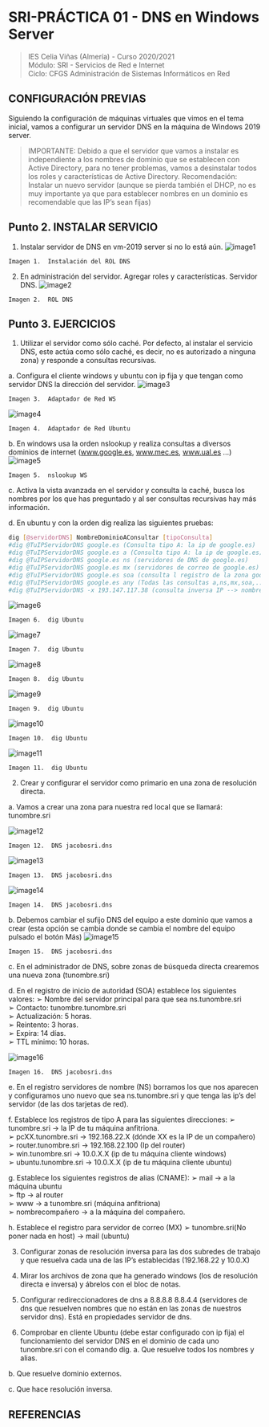 # SRI-PRÁCTICA 01 - DNS en Windows Server
> IES Celia Viñas (Almería) - Curso 2020/2021  
> Módulo: SRI - Servicios de Red e Internet  
> Ciclo: CFGS Administración de Sistemas Informáticos en Red  

## CONFIGURACIÓN PREVIAS
Siguiendo la configuración de máquinas virtuales que vimos en el tema inicial, vamos a configurar un servidor DNS en la máquina de Windows 2019 server.

> IMPORTANTE: Debido a que el servidor que vamos a instalar es independiente a los nombres de dominio que se establecen con Active Directory, para no tener problemas, vamos a desinstalar todos los roles y características de Active Directory. Recomendación: Instalar un nuevo servidor (aunque se pierda también el DHCP, no es muy importante ya que para establecer nombres en un dominio es recomendable que las IP’s sean fijas) 

## Punto 2. INSTALAR SERVICIO 
1. Instalar servidor de DNS en vm-2019 server si no lo está aún. 
![image1](images/DNS1.png "DNS")

```
Imagen 1.  Instalación del ROL DNS
```
2. En administración del servidor. Agregar roles y características. Servidor DNS. 
![image2](images/DNS2.png "DNS")

```
Imagen 2.  ROL DNS
```

## Punto 3. EJERCICIOS 
1. Utilizar el servidor como sólo caché. Por defecto, al instalar el servicio DNS, este actúa como sólo caché, es decir, no es autorizado a ninguna zona) y responde a consultas recursivas. 

a. Configura el cliente windows y ubuntu con ip fija y que tengan como servidor DNS la dirección del servidor. 
![image3](images/DNS3.png "DNS")

```
Imagen 3.  Adaptador de Red WS
```
![image4](images/ubu1.png "ubuntu")

```
Imagen 4.  Adaptador de Red Ubuntu
```

b. En windows usa la orden nslookup y realiza consultas a diversos dominios de internet (www.google.es, www.mec.es, www.ual.es …) 
![image5](images/DNS4.png "DNS")

```
Imagen 5.  nslookup WS
```

c. Activa la vista avanzada en el servidor y consulta la caché, busca los nombres por los que has preguntado y al ser consultas recursivas hay más información. 

d. En ubuntu y con la orden dig realiza las siguientes pruebas: 
```bash
dig [@servidorDNS] NombreDominioAConsultar [tipoConsulta] 
#dig @TuIPServidorDNS google.es (Consulta tipo A: la ip de google.es)  
#dig @TuIPServidorDNS google.es a (Consulta tipo A: la ip de google.es)  
#dig @TuIPServidorDNS google.es ns (servidores de DNS de google.es) 
#dig @TuIPServidorDNS google.es mx (servidores de correo de google.es)  
#dig @TuIPServidorDNS google.es soa (consulta l registro de la zona google.es) 
#dig @TuIPServidorDNS google.es any (Todas las consultas a,ns,mx,soa,...)  
#dig @TuIPServidorDNS -x 193.147.117.38 (consulta inversa IP --> nombre) 
```
![image6](images/ubu2.png "ubuntu")

```
Imagen 6.  dig Ubuntu
```
![image7](images/ubu3.png "ubuntu")

```
Imagen 7.  dig Ubuntu
```
![image8](images/ubu4.png "ubuntu")

```
Imagen 8.  dig Ubuntu
```
![image9](images/ubu5.png "ubuntu")

```
Imagen 9.  dig Ubuntu
```
![image10](images/ubu6.png "ubuntu")

```
Imagen 10.  dig Ubuntu
```
![image11](images/ubu7.png "ubuntu")

```
Imagen 11.  dig Ubuntu
```



2. Crear y configurar el servidor como primario en una zona de resolución directa. 

a. Vamos a crear una zona para nuestra red local que se llamará: tunombre.sri 


![image12](images/DNS5.png "DNS jacobosri.dns")
```
Imagen 12.  DNS jacobosri.dns
```
![image13](images/DNS6.png "DNS jacobosri.dns")

```
Imagen 13.  DNS jacobosri.dns
```
![image14](images/DNS7.png "DNS jacobosri.dns")
```
Imagen 14.  DNS jacobosri.dns
```

b. Debemos cambiar el sufijo DNS del equipo a este dominio que vamos a crear (esta opción se cambia donde se cambia el nombre del equipo pulsado el botón Más) 
![image15](images/DNS8.png "DNS jacobosri.dns")
```
Imagen 15.  DNS jacobosri.dns
```
c. En el administrador de DNS, sobre zonas de búsqueda directa crearemos una nueva zona (tunombre.sri) 

d. En el registro de inicio de autoridad (SOA) establece los siguientes valores: 
➢ Nombre del servidor principal para que sea ns.tunombre.sri  
➢ Contacto: tunombre.tunombre.sri   
➢ Actualización: 5 horas.   
➢ Reintento: 3 horas.   
➢ Expira: 14 días.   
➢ TTL mínimo: 10 horas. 

![image16](images/DNS10.png "DNS jacobosri.dns")
```
Imagen 16.  DNS jacobosri.dns
```
e. En el registro servidores de nombre (NS) borramos los que nos aparecen y configuramos uno nuevo que sea ns.tunombre.sri y que tenga las ip’s del servidor (de las dos tarjetas de red).

f. Establece los registros de tipo A para las siguientes direcciones: 
➢ tunombre.sri → la IP de tu máquina anfitriona.  
➢ pcXX.tunombre.sri → 192.168.22.X (dónde XX es la IP de un compañero)  
➢ router.tunombre.sri → 192.168.22.100 (Ip del router)  
➢ win.tunombre.sri → 10.0.X.X (ip de tu máquina cliente windows)  
➢ ubuntu.tunombre.sri → 10.0.X.X (ip de tu máquina cliente ubuntu)  

g. Establece los siguientes registros de alias (CNAME): 
➢ mail → a la máquina ubuntu  
➢ ftp → al router  
➢ www → a tunombre.sri (máquina anfitriona)  
➢ nombrecompañero → a la máquina del compañero.  

h. Establece el registro para servidor de correo (MX) 
➢ tunombre.sri(No poner nada en host) → mail (ubuntu)  

3. Configurar zonas de resolución inversa para las dos subredes de trabajo y que resuelva cada una de las IP’s establecidas (192.168.22 y 10.0.X) 

4. Mirar los archivos de zona que ha generado windows (los de resolución directa e inversa) y ábrelos con el bloc de notas. 

5. Configurar redireccionadores de dns a 8.8.8.8 8.8.4.4 (servidores de dns que resuelven nombres que no están en las zonas de nuestros servidor dns). Está en propiedades servidor de dns. 

6. Comprobar en cliente Ubuntu (debe estar configurado con ip fija) el funcionamiento del servidor DNS en el dominio de cada uno tunombre.sri con el comando dig. a. Que resuelve todos los nombres y alias. 

b. Que resuelve dominio externos. 

c. Que hace resolución inversa. 

## REFERENCIAS

